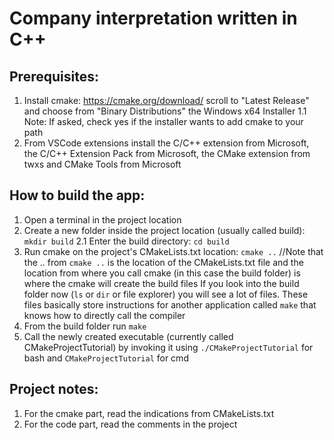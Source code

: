 # Company interpretation written in C++
## Prerequisites:
1. Install cmake: https://cmake.org/download/ scroll to "Latest Release" and choose from "Binary Distributions" the Windows x64 Installer
1.1 Note: If asked, check yes if the installer wants to add cmake to your path
2. From VSCode extensions install the C/C++ extension from Microsoft, the C/C++ Extension Pack from Microsoft, the CMake extension from twxs and CMake Tools from Microsoft

## How to build the app:
1. Open a terminal in the project location
2. Create a new folder inside the project location (usually called build): `mkdir build`
2.1 Enter the build directory: `cd build`
3. Run cmake on the project's CMakeLists.txt location: `cmake ..` //Note that the .. from `cmake ..` is the location of the CMakeLists.txt file and the location from where you call cmake (in this case the build folder) is where the cmake will create the build files
If you look into the build folder now (`ls` or `dir` or file explorer) you will see a lot of files. These files basically store instructions for another application called `make` that knows how to directly call the compiler
4. From the build folder run `make`
5. Call the newly created executable (currently called CMakeProjectTutorial) by invoking it using `./CMakeProjectTutorial` for bash and `CMakeProjectTutorial` for cmd


## Project notes:

1. For the cmake part, read the indications from CMakeLists.txt
2. For the code part, read the comments in the project